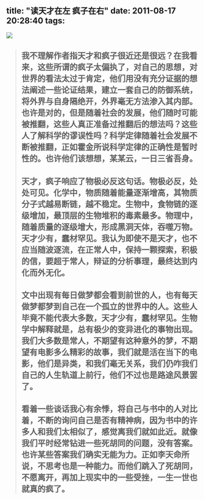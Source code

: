 title: "读天才在左 疯子在右"
date: 2011-08-17 20:28:40
tags:
---

![](http://www.bjbb.com/bookpic/B/3/39/31/3393148.gif)
> ## 我不理解作者指天才和疯子很近还是很远？在我看来，这些所谓的疯子太偏执了，对自己的思想，对世界的看法太过于肯定，他们用没有充分证据的想法阐述一些论证结果，建立一套自己的防御系统，将外界与自身隔绝开，外界毫无方法渗入其内部。也许是对的，但是随着社会的发展，他们随时可能被推翻，这些人真正准备过推翻后的想法吗？这些人了解科学的谬误性吗？科学定律随着社会发展不断被推翻，正如霍金所说科学定律的正确性是暂时性的。也许他们该想想，某某云，一日三省吾身。
> 
> ## 天才，疯子响应了物极必反这句话。物极必反，处处可见。化学中，物质随着能量逐渐增高，其物质分子式越易断链，越不稳定。生物中，食物链的逐级增加，最顶层的生物堆积的毒素最多。物理中，随着质量的逐级增大，形成黑洞天体，吞噬万物。天才少有，蠢材罕见。我认为即使不是天才，也不应当随波逐流，在正常人中，保持一颗探索，积极的信，要超于常人，辩证的分析事理，最终达到内化而外无化。
> 
> ## 文中出现有每日做梦都会看到前世的人，也有每天做梦都梦到自己在一个孤立的世界中的人。这些人毕竟不能代表大多数，天才少有，蠢材罕见。生物学中解释就是，总有极少的变异进化的事物出现。我们大多数是常人，不期望有这种意外的梦，不期望有电影多么精彩的故事，我们就是活在当下的电影，他们是异类，和我们毫无关系，我们仍咋我们自己的人生轨道上前行，他们不过也是路途风景罢了。
> 
> ## 看着一些谈话我心有余悸，将自己与书中的人对比着，不断的询问自己是否有精神病，因为书中的许多人和我们太相似了，感觉离我们就如此近。就像我们平时经常钻进一些死胡同的问题，没有答案。也许某些答案我们确实无能为力。正如李天命所说，不思考也是一种能力。而他们跳入了死胡同，不愿离开，再加上现实中的一些受挫，一生一世也就真的疯了。